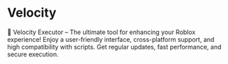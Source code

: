 # Velocity
🚀 Velocity Executor – The ultimate tool for enhancing your Roblox experience! Enjoy a user-friendly interface, cross-platform support, and high compatibility with scripts. Get regular updates, fast performance, and secure execution. 
